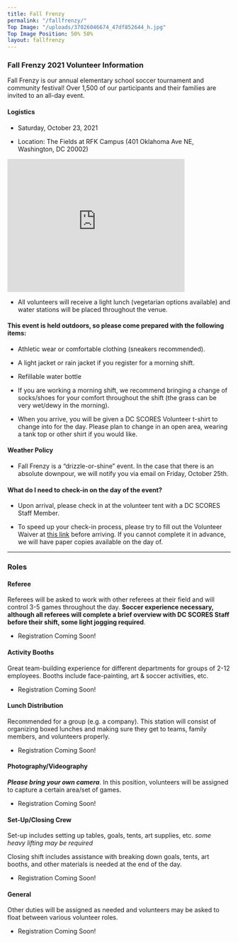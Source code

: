 ```yaml
---
title: Fall Frenzy
permalink: "/fallfrenzy/"
Top Image: "/uploads/37026046674_47df852644_h.jpg"
Top Image Position: 50% 50%
layout: fallfrenzy
---
```


### Fall Frenzy 2021 Volunteer Information

Fall Frenzy is our annual elementary school soccer tournament and community festival! Over 1,500 of our participants and their families are invited to an all-day event.

#### Logistics

* Saturday, October 23, 2021

* Location: The Fields at RFK Campus (401 Oklahoma Ave NE, Washington, DC 20002)

<iframe src="https://www.google.com/maps/embed?pb=!1m18!1m12!1m3!1d2602.2505718926604!2d-76.97411239601662!3d38.89291543463676!2m3!1f0!2f0!3f0!3m2!1i1024!2i768!4f13.1!3m3!1m2!1s0x89b7b9d16223915b%3A0xff064ea0382228ea!2sThe%20Fields%20at%20RFK%20Campus!5e0!3m2!1sen!2sus!4v1626278550392!5m2!1sen!2sus" width="400" height="300" style="border:0;" allowfullscreen="" loading="lazy"></iframe>

* All volunteers will receive a light lunch (vegetarian options available) and water stations will be placed throughout the venue.

#### This event is held outdoors, so please come prepared with the following items:

* Athletic wear or comfortable clothing (sneakers recommended).

* A light jacket or rain jacket if you register for a morning shift.

* Refillable water bottle

* If you are working a morning shift, we recommend bringing a change of socks/shoes for your comfort throughout the shift (the grass can be very wet/dewy in the morning).

* When you arrive, you will be given a DC SCORES Volunteer t-shirt to change into for the day. Please plan to change in an open area, wearing a tank top or other shirt if you would like.

#### Weather Policy

* Fall Frenzy is a “drizzle-or-shine” event. In the case that there is an absolute downpour, we will notify you via email on Friday, October 25th.

#### What do I need to check-in on the day of the event?

* Upon arrival, please check in at the volunteer tent with a DC SCORES Staff Member.

* To speed up your check-in process, please try to fill out the Volunteer Waiver at <a href="https://app.pandadoc.com/templates/NDg5ODgwODg4MDY1NjYyNzA4NDIzOTkxMjU5MjAzMDg1MDY2MTM4NjcwMDgzNjQ0NDIyMDExNzkwMDQ1MTc3MTg3MTAxODY3NjE0OTcwMTQxOTUyODg5OTQzODcxNjI1/embed#/templates/embed" target="_blank">this link</a> before arriving. If you cannot complete it in advance, we will have paper copies available on the day of.

---

### Roles

#### Referee

Referees will be asked to work with other referees at their field and will control 3-5 games throughout the day. **Soccer experience necessary, although all referees will complete a brief overview with DC SCORES Staff before their shift, some light jogging required**.

* Registration Coming Soon!

#### Activity Booths

Great team-building experience for different departments for groups of 2-12 employees. Booths include face-painting, art & soccer activities, etc.

* Registration Coming Soon!

#### Lunch Distribution

Recommended for a group (e.g. a company). This station will consist of organizing boxed lunches and making sure they get to teams, family members, and volunteers properly.

* Registration Coming Soon!

#### Photography/Videography

***Please bring your own camera***. In this position, volunteers will be assigned to capture a certain area/set of games.

* Registration Coming Soon!

#### Set-Up/Closing Crew

Set-up includes setting up tables, goals, tents, art supplies, etc. *some heavy lifting may be required*

Closing shift includes assistance with breaking down goals, tents, art booths, and other materials is needed at the end of the day.

* Registration Coming Soon!

#### General

Other duties will be assigned as needed and volunteers may be asked to float between various volunteer roles.

* Registration Coming Soon!